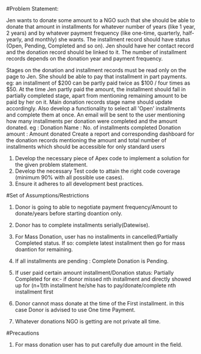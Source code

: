 #Problem Statement:

 Jen wants to donate some amount to a NGO such that she should be able to donate that amount in installments for whatever number of years (like 1 year, 2 years) and by whatever payment frequency (like one-time, quarterly, half-yearly, and monthly) she wants. The installment record should have status (Open, Pending, Completed and so on). Jen should have her contact record and the donation record should be linked to it. The number of installment records depends on the donation year and payment frequency.

Stages on the donation and installment records must be read only on the page to Jen. She should be able to pay that installment in part payments. eg: an installment of $200 can be partly paid twice as $100 / four times as $50. At the time Jen partly paid the amount, the installment should fall in partially completed stage, apart from mentioning remaining amount to be paid by her on it. Main donation records stage name should update accordingly. Also develop a functionality to select all 'Open' installments and complete them at once. An email will be sent to the user mentioning how many installments per donation were completed and the amount donated. eg : Donation Name : No. of installments completed Donation amount : Amount donated Create a report and corresponding dashboard for the donation records mentioning the amount and total number of installments which should be accessible for only standard users 
1. Develop the necessary piece of Apex code to implement a solution for the given problem statement. 
2. Develop the necessary Test code to attain the right code coverage (minimum 90% with all possible use cases). 
3. Ensure it adheres to all development best practices. 






#Set of Assumptions/Restrictions

1. Donor is going to able to negotiate payment frequency/Amount to donate/years before starting doantion only.

2. Donor has to complete installments serially(Datewise).

3. For Mass Donation, user has no installments in cancelled/Partially Completed status.
   If so: complete latest installment then go for mass doantion for remaining.

4. If all installments are pending : Complete Donation is Pending.

5. If user paid certain amount installment/Donation status: Partially Completed
   for ex:- if donor missed nth installment and directly showed up for (n+1)th installment
			he/she has to pay/donate/complete nth installment first

6. Donor cannot mass donate at the time of the First installment.
   in this case Donor is advised to use One time Payment. 

7. Whatever donations NGO is getting are not private all time.

#Precautions

1. For mass donation user has to put carefully due amount in the field.